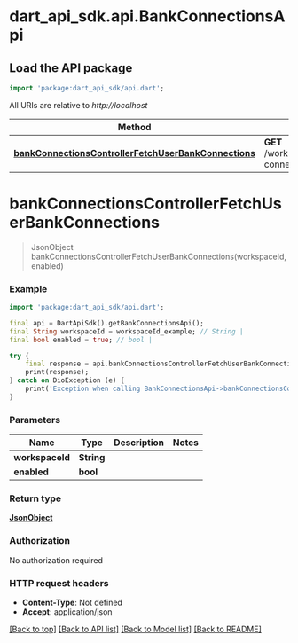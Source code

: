 # dart_api_sdk.api.BankConnectionsApi

## Load the API package
```dart
import 'package:dart_api_sdk/api.dart';
```

All URIs are relative to *http://localhost*

Method | HTTP request | Description
------------- | ------------- | -------------
[**bankConnectionsControllerFetchUserBankConnections**](BankConnectionsApi.md#bankconnectionscontrollerfetchuserbankconnections) | **GET** /workspaces/{workspaceId}/bank-connections | 


# **bankConnectionsControllerFetchUserBankConnections**
> JsonObject bankConnectionsControllerFetchUserBankConnections(workspaceId, enabled)



### Example
```dart
import 'package:dart_api_sdk/api.dart';

final api = DartApiSdk().getBankConnectionsApi();
final String workspaceId = workspaceId_example; // String | 
final bool enabled = true; // bool | 

try {
    final response = api.bankConnectionsControllerFetchUserBankConnections(workspaceId, enabled);
    print(response);
} catch on DioException (e) {
    print('Exception when calling BankConnectionsApi->bankConnectionsControllerFetchUserBankConnections: $e\n');
}
```

### Parameters

Name | Type | Description  | Notes
------------- | ------------- | ------------- | -------------
 **workspaceId** | **String**|  | 
 **enabled** | **bool**|  | 

### Return type

[**JsonObject**](JsonObject.md)

### Authorization

No authorization required

### HTTP request headers

 - **Content-Type**: Not defined
 - **Accept**: application/json

[[Back to top]](#) [[Back to API list]](../README.md#documentation-for-api-endpoints) [[Back to Model list]](../README.md#documentation-for-models) [[Back to README]](../README.md)

